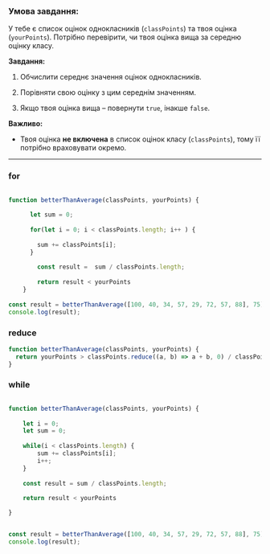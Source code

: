 
### Умова завдання:

У тебе є список оцінок однокласників (`classPoints`) та твоя оцінка (`yourPoints`). Потрібно перевірити, чи твоя оцінка вища за середню оцінку класу.

**Завдання:**

1. Обчислити середнє значення оцінок однокласників.
    
2. Порівняти свою оцінку з цим середнім значенням.
    
3. Якщо твоя оцінка вища – повернути `true`, інакше `false`.
    

**Важливо:**

- Твоя оцінка **не включена** в список оцінок класу (`classPoints`), тому її потрібно враховувати окремо.

---

### for 

```js

function betterThanAverage(classPoints, yourPoints) {
	
	  let sum = 0;
	  
	  for(let i = 0; i < classPoints.length; i++ ) {
	    
	    sum += classPoints[i];
	  }
  
	    const result =  sum / classPoints.length;
		
		return result < yourPoints
	}
	
const result = betterThanAverage([100, 40, 34, 57, 29, 72, 57, 88], 75);
console.log(result);
```


### reduce

```js
function betterThanAverage(classPoints, yourPoints) {
  return yourPoints > classPoints.reduce((a, b) => a + b, 0) / classPoints.length; 
}
```


### while 

```js

function betterThanAverage(classPoints, yourPoints) {
	
	let i = 0;
	let sum = 0;
	
	while(i < classPoints.length) {
		sum += classPoints[i];
		i++;
	}
	
	const result = sum / classPoints.length; 
	
	return result < yourPoints

}


const result = betterThanAverage([100, 40, 34, 57, 29, 72, 57, 88], 75);
console.log(result);

```